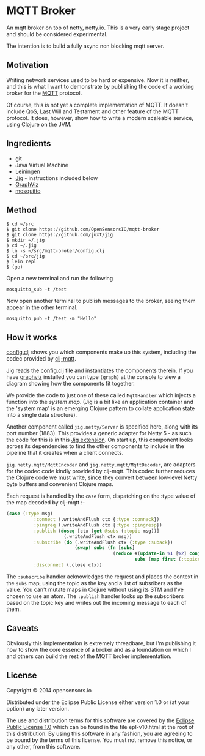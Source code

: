 # MQTT Broker

An mqtt broker on top of netty, netty.io. This is a very early stage project and should be considered experimental.

The intention is to build a fully async non blocking mqtt server.

## Motivation

Writing network services used to be hard or expensive. Now it is
neither, and this is what I want to demonstrate by publishing the code
of a working broker for the [MQTT](http://mqtt.org) protocol.

Of course, this is not yet a complete implementation of MQTT. It doesn't
include QoS, Last Will and Testament and other feature of the MQTT
protocol. It does, however, show how to write a modern scaleable
service, using Clojure on the JVM.

## Ingredients

* git
* Java Virtual Machine
* [Leiningen](http://leiningen.org/)
* [Jig](https://github.com/juxt/jig) - instructions included below
* [GraphViz](http://www.graphviz.org/)
* [mosquitto](http://mosquitto.org/)

## Method

```
$ cd ~/src
$ git clone https://github.com/OpenSensorsIO/mqtt-broker
$ git clone https://github.com/juxt/jig
$ mkdir ~/.jig
$ cd ~/.jig
$ ln -s ~/src/mqtt-broker/config.clj
$ cd ~/src/jig
$ lein repl
$ (go)

```

Open a new terminal and run the following

```
mosquitto_sub -t /test
```

Now open another terminal to publish messages to the broker, seeing them
appear in the other terminal.

```
mosquitto_pub -t /test -m "Hello"
```

## How it works

[config.clj](config.clj) shows you which components make up this system,
including the codec provided by
[clj-mqtt](https://github.com/xively/clj-mqtt).

Jig reads the [config.clj](config.clj) file and instantiates the
components therein. If you have [graphviz]() installed you can type
`(graph)` at the console to view a diagram showing how the components
fit together.

We provide the code to just one of these called `MqttHandler` which injects a
function into the _system map_. (Jig is a bit like an application
container and the 'system map' is an emerging Clojure pattern to collate
application state into a single data structure).

Another component called `jig.netty/Server` is specified here, along
with its port number (1883). This provides a generic adapter for Netty
5 - as such the code for this is in this [Jig extension](). On start up,
this component looks across its dependencies to find the other
components to include in the pipeline that it creates when a client
connects.

`jig.netty.mqtt/MqttEncoder` and `jig.netty.mqtt/MqttDecoder`, are
adapters for the codec code kindly provided by clj-mqtt. This codec
further reduces the Clojure code we must write, since they convert
between low-level Netty byte buffers and convenient Clojure maps.

Each request is handled by  the `case` form, dispatching on the :type value of the map decoded by clj-mqtt :-

```clojure
(case (:type msg)
          :connect (.writeAndFlush ctx {:type :connack})
          :pingreq (.writeAndFlush ctx {:type :pingresp})
          :publish (doseq [ctx (get @subs (:topic msg))]
                     (.writeAndFlush ctx msg))
          :subscribe (do (.writeAndFlush ctx {:type :suback})
                         (swap! subs (fn [subs]
                                       (reduce #(update-in %1 [%2] conj ctx)
                                               subs (map first (:topics msg))))))
          :disconnect (.close ctx))
```

The `:subscribe` handler acknowledges the request and places the context
in the `subs` map, using the topic as the key and a list of subsribers
as the value. You can't mutate maps in Clojure without using its STM and
I've chosen to use an atom. The `:publish` handler looks up the
subscribers based on the topic key and writes out the incoming message
to each of them.

## Caveats

Obviously this implementation is extremely threadbare, but I'm
publishing it now to show the core essence of a broker and as a
foundation on which I and others can build the rest of the MQTT broker
implementation.

## License

Copyright © 2014 opensensors.io

Distributed under the Eclipse Public License either version 1.0 or (at
your option) any later version.

The use and distribution terms for this software are covered by the [Eclipse Public License 1.0](http://opensource.org/licenses/eclipse-1.0.php) which can be found in the file epl-v10.html at the root of this distribution. By using this software in any fashion, you are agreeing to be bound by the terms of this license. You must not remove this notice, or any other, from this software.
